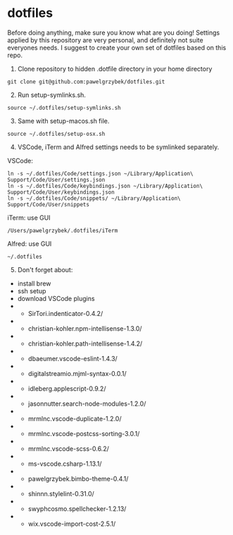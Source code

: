 # dotfiles

Before doing anything, make sure you know what are you doing! Settings applied by this repository are very personal, and definitely not suite everyones needs. I suggest to create your own set of dotfiles based on this repo.

1. Clone repository to hidden .dotfile directory in your home directory

```git clone git@github.com:pawelgrzybek/dotfiles.git```

2. Run setup-symlinks.sh.

```source ~/.dotfiles/setup-symlinks.sh```

3. Same with setup-macos.sh file.

```source ~/.dotfiles/setup-osx.sh```

4. VSCode, iTerm and Alfred settings needs to be symlinked separately.

VSCode:
```
ln -s ~/.dotfiles/Code/settings.json ~/Library/Application\ Support/Code/User/settings.json
ln -s ~/.dotfiles/Code/keybindings.json ~/Library/Application\ Support/Code/User/keybindings.json
ln -s ~/.dotfiles/Code/snippets/ ~/Library/Application\ Support/Code/User/snippets
```

iTerm: use GUI

```
/Users/pawelgrzybek/.dotfiles/iTerm
```

Alfred: use GUI

```
~/.dotfiles
```

5. Don't forget about:

- install brew
- ssh setup
- download VSCode plugins
- - SirTori.indenticator-0.4.2/
- - christian-kohler.npm-intellisense-1.3.0/
- - christian-kohler.path-intellisense-1.4.2/
- - dbaeumer.vscode-eslint-1.4.3/
- - digitalstreamio.mjml-syntax-0.0.1/
- - idleberg.applescript-0.9.2/
- - jasonnutter.search-node-modules-1.2.0/
- - mrmlnc.vscode-duplicate-1.2.0/
- - mrmlnc.vscode-postcss-sorting-3.0.1/
- - mrmlnc.vscode-scss-0.6.2/
- - ms-vscode.csharp-1.13.1/
- - pawelgrzybek.bimbo-theme-0.4.1/
- - shinnn.stylelint-0.31.0/
- - swyphcosmo.spellchecker-1.2.13/
- - wix.vscode-import-cost-2.5.1/





